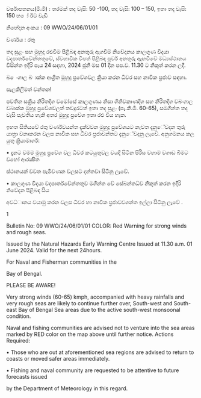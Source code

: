 වර්ෂාපතනය(මි.මී) : තරමක් තද වැසි: 50 -100, තද වැසි: 100 – 150, ඉතා තද වැසි: 150 හ ෝ ඊට වැඩි

නිහේදන අංකය : 09 WWO/24/06/01/01

වර්ණය : රතු

තද සුළං සහ මුහුද රළුවීම පිළිබඳ අනතුරු ඇගවීම් නිවේදනය කාලගුණ විදයා වදපාර්තවේන්තතුවේ, ස්වභාවික විපත් පිළිබඳ පූර්ව අනතුරු ඇඟවීවේ මධ්‍යස්ථානය විසින්ත ඉදිරි පැය 24 සඳහා, 2024 ජූනි මස 01 දින පප.ව. 11.30 ට නිකුත් කරන ලදී.

බ ෙංගාල බ ාක්ක ආශ්‍රිත මුහුදු ප්‍රවේශවල ක්‍රියා කරන ධීවර සහ නාවික ප්‍රජාව සඳහා.

සැලකිලිමත් වන්තන!

පවතින සක්‍රීය නිරිතදිග වමෝසේ කාලගුණය නිසා ගිනිවකාණදිග සහ නිරිතදිග වබංගාල වබාක්ක මුහුදු ප්‍රවේශවලත් තවදුරටත් ඉතා තද සුළං (පැ.කි.මී. 60-65), සමගින්ත තද වැසි පැවතිය හැකි අතර මුහුදු ප්‍රවේශ ඉතා රළු විය හැක.

ඉහත සිතියවේ රතු වර්ණවයන්ත දැක්වවන මුහුදු ප්‍රවේශයට නැවත දැනුේවදන තුරු යාත්‍රා වනාකරන වලස නාවික සහ ධීවර ප්‍රජාවන්තට දැනුේවදනු ලැවේ. අනුගමනය කල යුතු ක්‍රියාමාර්ග:

• දැනට වමම මුහුදු ප්‍රවේශ වල ධීවර කටයුතුවල වයදී සිටින පිරිස වහාම වගාඩ බිමට වහෝ ආරක්‍ෂිත

ස්ථානයක් වවත පැමිවණන වලසට දන්තවා සිටිනු ලැවේ.

• කාලගුණ විදයා වදපාර්තවේන්තතුව මගින්ත වේ සේබන්තධ්‍ව නිකුත් කරන ඉදිරි නිවේදන පිළිබඳ සිය

අවධ්‍ානය වයාමු කරන වලස ධීවර හා නාවික ප්‍රජාවවගන්ත ඉල්ලා සිටිනු ලැවේ .

1

Bulletin No: 09 WWO/24/06/01/01 COLOR: Red Warning for strong winds and rough seas.

Issued by the Natural Hazards Early Warning Centre Issued at 11.30 a.m. 01 June 2024. Valid for the next 24hours.

For Naval and Fisherman communities in the

Bay of Bengal.

PLEASE BE AWARE!

Very strong winds (60-65) kmph, accompanied with heavy rainfalls and very rough seas are likely to continue further over, South-west and South-east Bay of Bengal Sea areas due to the active south-west monsoonal condition.

Naval and fishing communities are advised not to venture into the sea areas marked by RED color on the map above until further notice. Actions Required:

• Those who are out at aforementioned sea regions are advised to return to coasts or moved safer areas immediately.

• Fishing and naval community are requested to be attentive to future forecasts issued

by the Department of Meteorology in this regard.